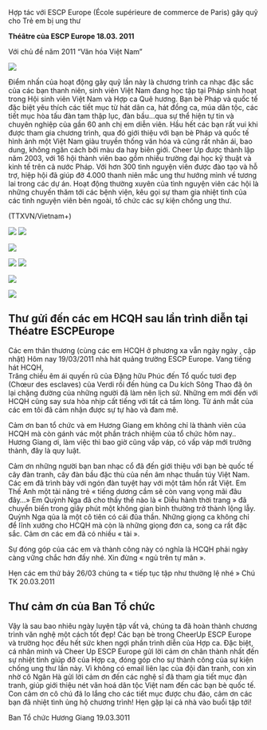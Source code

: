 <!--
title: École supérieure de commerce de Paris 18.03.2011
author: Nguyễn Tích Kỳ
-->

Hợp tác với ESCP Europe (École supérieure de commerce de Paris) gây quỹ cho Trẻ em bị ung thư

**Théâtre của ESCP Europe  18.03. 2011**
 
Với chủ đề năm 2011 “Văn hóa Việt Nam”

![](1.jpg)

Điểm nhấn của hoạt động gây quỹ lần này là chương trình ca nhạc đặc sắc của các bạn thanh niên, sinh viên Việt Nam đang học tập tại Pháp sinh hoạt trong Hội sinh viên Việt Nam và Hợp ca Quê hương.
Bạn bè Pháp và quốc tế đặc biệt yêu thích các tiết mục từ hát dân ca, hát đồng ca, múa dân tộc, các tiết mục hòa tấu đàn tam thập lục, đàn bầu…qua sự thể hiện tự tin và chuyên nghiệp của gần 60 anh chị em diễn viên.
Hầu hết các bạn rất vui khi được tham gia chương trình, qua đó giới thiệu với bạn bè Pháp và quốc tế hình ảnh một Việt Nam giàu truyền thống văn hóa và cũng rất nhân ái, bao dung, không ngăn cách bởi màu da hay biên giới.
Cheer Up được thành lập năm 2003, với 16 hội thành viên bao gồm nhiều trường đại học kỹ thuật và kinh tế trên cả nước Pháp. Với hơn 300 tình nguyện viên được đào tạo và hỗ trợ, hiệp hội đã giúp đỡ 4.000 thanh niên mắc ung thư hướng mình về tương lai trong các dự án. 
Hoạt động thường xuyên của tình nguyện viên các hội là những chuyến thăm tới các bệnh viện, kêu gọi sự tham gia nhiệt tình của các tình nguyện viên bên ngoài, tổ chức các sự kiện chống ung thư.

(TTXVN/Vietnam+)
 
![](2.jpg) ![](3.jpg)

![](4.jpg) 

![](5.jpg) ![](6.jpg)

![](7.jpg)

![](8.jpg)
 
## Thư gửi đến các em HCQH sau lần trình diễn tại Théatre ESCPEurope
 
Các em thân thương (cùng các em HCQH ở phương xa vẫn ngày ngày , cập nhật)
Hôm nay 19/03/2011 nhà hát quảng trường ESCP Europe. Vang tiếng hát HCQH,  
Trăng chiều êm ái quyến rũ của Đặng hữu Phúc đến Tổ quốc tươi đẹp (Chœur des esclaves) của Verdi rồi đến hùng ca Du kích Sông Thao đã ôn lại chặng đường của những người đã làm nên lịch sử.
Những em mới đến với HCQH cũng say sưa hòa nhịp cất tiếng với tất cả tấm lòng. Từ ánh mắt của các em tôi đã cảm nhận được sự tự hào và đam mê.
 
Cảm ơn ban tổ chức và em Hương Giang em không chỉ là thành viên của HCQH mà còn gánh vác một phần trách nhiệm của tổ chức hôm nay..
Hương Giang ơi, làm việc thì bao giờ cũng vấp váp, có vấp váp mới trưởng thành, đây là quy luật.
 
Cảm ơn những người bạn ban nhạc cổ đã đến giới thiệu với bạn bè quốc tế cây đàn tranh, cây đàn bầu đặc thù của nền âm nhạc thuần túy Việt Nam. Các em đã trình bày với ngón đàn tuyệt hay với một tâm hồn rất Việt.
Em Thế Anh một tài năng trẻ « tiếng dương cầm sẽ còn vang vọng mãi đâu đây…»
Em Quỳnh Nga đã cho thấy thế nào là « Diễu hành thời trang » đã chuyển biến trong giây phút một không gian bình thường trở thành lộng lẫy. Quỳnh Nga qủa là một cô tiên có cái đũa thần.
Những giọng ca không chỉ để lĩnh xướng cho HCQH mà còn là những giọng đơn ca, song ca rất đặc sắc.
Cảm ơn các em đã có nhiều « tài ».
 
Sự đóng góp của các em và thành công này có nghĩa là HCQH phải ngày càng vững chắc hơn đấy nhé. Xin đừng « ngủ trên tự mãn ».

Hẹn các em thứ bảy 26/03 chúng ta « tiếp tục tập như thường lệ nhé »
Chú TK
20.03.2011
 
## Thư cảm ơn của Ban Tổ chức
 
Vậy là sau bao nhiêu ngày luyện tập vất vả, chúng ta đã hoàn thành chương trình văn nghệ một cách tốt đẹp! Các bạn bè trong CheerUp ESCP Europe và trường học đều hết sức khen ngợi phần trình diễn của Hợp ca.
Đặc biệt, cá nhân mình và Cheer Up ESCP Europe gửi lời cảm ơn chân thành nhất đến sự nhiệt tình giúp đỡ của Hợp ca, đóng góp cho sự thành công của sự kiện chống ung thư lần này. 
Vì không có email liên lạc của đội đàn tranh, con xin nhờ cô Ngân Hà gửi lời cảm ơn đến các nghệ sĩ đã tham gia tiết mục đàn tranh, giúp giới thiệu nét văn hoá dân tộc Việt nam đến các bạn bè quốc tế.
Con cảm ơn cô chú đã lo lắng cho các tiết mục được chu đáo, cảm ơn các bạn đã nhiệt tình ủng hộ chương trình!
Hẹn gặp lại cả nhà vào buổi tập tới! 
 
Ban Tổ chức
Hương Giang
19.03.3011